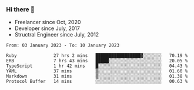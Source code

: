 ### Hi there 👋

- Freelancer since Oct, 2020
- Developer since July, 2017
- Structral Engineer since July, 2012

<!--START_SECTION:waka-->

```text
From: 03 January 2023 - To: 10 January 2023

Ruby              27 hrs 2 mins   █████████████████▓░░░░░░░   70.19 %
ERB               7 hrs 43 mins   █████░░░░░░░░░░░░░░░░░░░░   20.05 %
TypeScript        1 hr 42 mins    █░░░░░░░░░░░░░░░░░░░░░░░░   04.43 %
YAML              37 mins         ▒░░░░░░░░░░░░░░░░░░░░░░░░   01.60 %
Markdown          31 mins         ▒░░░░░░░░░░░░░░░░░░░░░░░░   01.38 %
Protocol Buffer   14 mins         ░░░░░░░░░░░░░░░░░░░░░░░░░   00.63 %
```

<!--END_SECTION:waka-->
